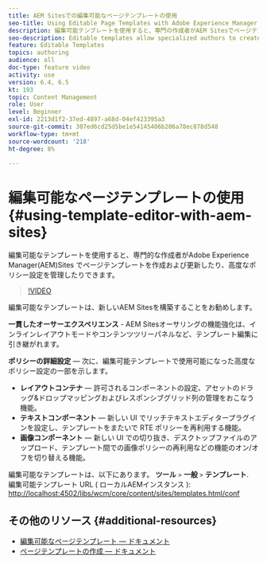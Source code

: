 ```yaml
---
title: AEM Sitesでの編集可能なページテンプレートの使用
seo-title: Using Editable Page Templates with Adobe Experience Manager Sites
description: 編集可能テンプレートを使用すると、専門の作成者がAEM Sitesでページテンプレートを作成および更新したり、高度なポリシー設定を管理したりできます。
seo-description: Editable templates allow specialized authors to create and update page templates and manage advanced policy configurations with Adobe Experience Manager Sites.
feature: Editable Templates
topics: authoring
audience: all
doc-type: feature video
activity: use
version: 6.4, 6.5
kt: 193
topic: Content Management
role: User
level: Beginner
exl-id: 2213d1f2-37ed-4897-a68d-04ef423395a3
source-git-commit: 307ed6cd25d5be1e54145406b206a78ec878d548
workflow-type: tm+mt
source-wordcount: '218'
ht-degree: 8%

---
```


# 編集可能なページテンプレートの使用{#using-template-editor-with-aem-sites}

編集可能なテンプレートを使用すると、専門的な作成者がAdobe Experience Manager(AEM)Sites でページテンプレートを作成および更新したり、高度なポリシー設定を管理したりできます。

>[!VIDEO](https://video.tv.adobe.com/v/326784/?quality=12&learn=on)

編集可能なテンプレートは、新しいAEM Sitesを構築することをお勧めします。

**一貫したオーサーエクスペリエンス** - AEM Sitesオーサリングの機能強化は、インラインレイアウトモードやコンテンツツリーパネルなど、テンプレート編集に引き継がれます。

**ポリシーの詳細設定**  — 次に、編集可能テンプレートで使用可能になった高度なポリシー設定の一部を示します。

* **レイアウトコンテナ**  — 許可されるコンポーネントの設定、アセットのドラッグ&amp;ドロップマッピングおよびレスポンシブグリッド列の管理をおこなう機能。
* **テキストコンポーネント**  — 新しい UI でリッチテキストエディタープラグインを設定し、テンプレートをまたいで RTE ポリシーを再利用する機能。
* **画像コンポーネント**  — 新しい UI での切り抜き、デスクトップファイルのアップロード、テンプレート間での画像ポリシーの再利用などの機能のオン/オフを切り替える機能。

編集可能なテンプレートは、以下にあります。 **ツール** `>` **一般** `>` **テンプレート**.\
編集可能テンプレート URL ( ローカルAEMインスタンス ): [http://localhost:4502/libs/wcm/core/content/sites/templates.html/conf](http://localhost:4502/libs/wcm/core/content/sites/templates.html/conf)

## その他のリソース {#additional-resources}

* [編集可能なページテンプレート — ドキュメント](https://experienceleague.adobe.com/docs/experience-manager-65/developing/platform/templates/page-templates-editable.html?lang=ja)
* [ページテンプレートの作成 — ドキュメント](https://experienceleague.adobe.com/docs/experience-manager-65/authoring/siteandpage/templates.html)
